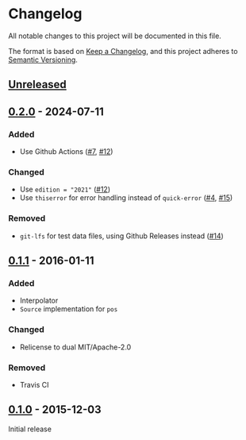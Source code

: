 # Changelog

All notable changes to this project will be documented in this file.

The format is based on [Keep a Changelog](https://keepachangelog.com/en/1.1.0/), and this project adheres to [Semantic Versioning](https://semver.org/spec/v2.0.0.html).

## [Unreleased]

## [0.2.0] - 2024-07-11

### Added

- Use Github Actions ([#7](https://github.com/gadomski/pos-rs/issues/7), [#12](https://github.com/gadomski/pos-rs/pull/12))

### Changed

- Use `edition = "2021"` ([#12](https://github.com/gadomski/pos-rs/pull/12))
- Use `thiserror` for error handling instead of `quick-error` ([#4](https://github.com/gadomski/pos-rs/issues/4), [#15](https://github.com/gadomski/pos-rs/pull/15))

### Removed

- `git-lfs` for test data files, using Github Releases instead ([#14](https://github.com/gadomski/pos-rs/pull/14))

## [0.1.1] - 2016-01-11

### Added

- Interpolator
- `Source` implementation for `pos`

### Changed

- Relicense to dual MIT/Apache-2.0

### Removed

- Travis CI

## [0.1.0] - 2015-12-03

Initial release

[Unreleased]: https://github.com/gadomski/pos-rs/compare/v0.2.0...main
[0.2.0]: https://github.com/gadomski/pos-rs/compare/v0.1.1...v0.2.0
[0.1.1]: https://github.com/gadomski/pos-rs/compare/v0.1.0...v0.1.1
[0.1.0]: https://github.com/gadomski/pos-rs/releases/tag/v0.1.0

<!-- markdownlint-disable-file MD024 -->